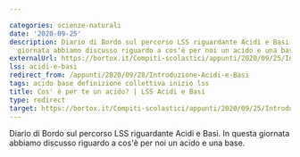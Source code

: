 ```yaml
---

categories: scienze-naturali
date: '2020-09-25'
description: Diario di Bordo sul percorso LSS riguardante Acidi e Basi. In questa
  giornata abbiamo discusso riguardo a cos'è per noi un acido e una base.
externalUrl: https://bortox.it/Compiti-scolastici/appunti/2020/09/25/Introduzione-Acidi-e-Basi.html
lss: acidi-e-basi
redirect_from: /appunti/2020/09/28/Introduzione-Acidi-e-Basi
tags: acido base definizione collettiva inizio lss
title: Cos' è per te un acido? | LSS Acidi e Basi
type: redirect
target: https://bortox.it/Compiti-scolastici/appunti/2020/09/25/Introduzione-Acidi-e-Basi.html
---
```

Diario di Bordo sul percorso LSS riguardante Acidi e Basi. In questa giornata abbiamo discusso riguardo a cos'è per noi un acido e una base.